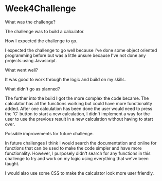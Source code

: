 # Week4Challenge

What was the challenge?

The challenge was to build a calculator.

How I expected the challenge to go.

I expected the challenge to go well because I've done some object oriented programming before but was a little unsure because I've not done any projects using Javascript. 

What went well?

It was good to work through the logic and build on my skills.
  
What didn't go as planned?
  
The further into the build I got the more complex the code became. The calculator has all the functions working but could have more functionality added. After one calculation has been done the user would need to press the 'C' button to start a new calculation, I didn't implement a way for the user to use the previous result in a  new calculation without having to start over.

Possible improvements for future challenge.

In future challenges I think I would search the documentation and online for functions that can be used to make the code simpler and have more functionality. However, I purposely didn't search for any functions in this challenge to try and work on my logic using everything that we've been taught.

I would also use some CSS to make the calculator look more user friendly.

